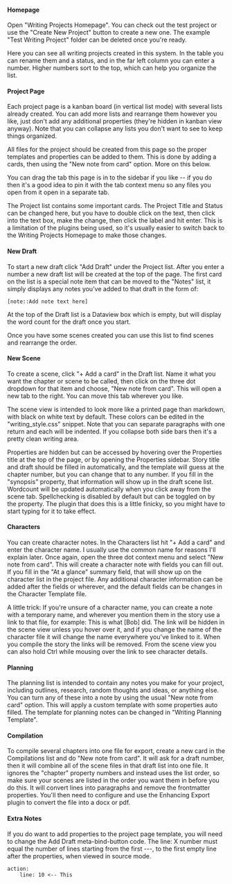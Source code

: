 #### Homepage
Open "Writing Projects Homepage". You can check out the test project or use the "Create New Project" button to create a new one. The example "Test Writing Project" folder can be deleted once you're ready. 

Here you can see all writing projects created in this system. In the table you can rename them and a status, and in the far left column you can enter a number. Higher numbers sort to the top, which can help you organize the list.

#### Project Page
Each project page is a kanban board (in vertical list mode) with several lists already created. You can add more lists and rearrange them however you like, just don't add any additional properties (they're hidden in kanban view anyway). Note that you can collapse any lists you don't want to see to keep things organized. 

All files for the project should be created from this page so the proper templates and properties can be added to them. This is done by adding a cards, then using the "New note from card" option. More on this below.

You can drag the tab this page is in to the sidebar if you like -- if you do then it's a good idea to pin it with the tab context menu so any files you open from it open in a separate tab.

The Project list contains some important cards. The Project Title and Status can be changed here, but you have to double click on the text, then click into the text box, make the change, then click the label and hit enter. This is a limitation of the plugins being used, so it's usually easier to switch back to the Writing Projects Homepage to make those changes. 

#### New Draft
To start a new draft click "Add Draft" under the Project list. After you enter a number a new draft list will be created at the top of the page. The first card on the list is a special note item that can be moved to the "Notes" list, it simply displays any notes you've added to that draft in the form of: 
```
[note::Add note text here] 
```

At the top of the Draft list is a Dataview box which is empty, but will display the word count for the draft once you start.

Once you have some scenes created you can use this list to find scenes and rearrange the order.

#### New Scene
To create a scene, click "+ Add a card" in the Draft list. Name it what you want the chapter or scene to be called, then click on the three dot dropdown for that item and choose, "New note from card". This will open a new tab to the right. You can move this tab wherever you like.

The scene view is intended to look more like a printed page than markdown, with black on white text by default. These colors can be edited in the "writing_style.css" snippet. Note that you can separate paragraphs with one return and each will be indented. If you collapse both side bars then it's a pretty clean writing area.

Properties are hidden but can be accessed by hovering over the Properties title at the top of the page, or by opening the Properties sidebar. Story title and draft should be filled in automatically, and the template will guess at the chapter number, but you can change that to any number. If you fill in the "synopsis" property, that information will show up in the draft scene list. Wordcount will be updated automatically when you click away from the scene tab. Spellchecking is disabled by default but can be toggled on by the property. The plugin that does this is a little finicky, so you might have to start typing for it to take effect.

#### Characters
You can create character notes. In the Characters list hit "+ Add a card" and enter the character name. I usually use the common name for reasons I'll explain later. Once again, open the three dot context menu and select "New note from card". This will create a character note with fields you can fill out. If you fill in the "At a glance" summary field, that will show up on the character list in the project file. Any additional character information can be added after the fields or wherever, and the default fields can be changes in the Character Template file. 

A little trick: If you're unsure of a character name, you can create a note with a temporary name, and wherever you mention them in the story use a link to that file, for example: This is what [Bob] did. The link will be hidden in the scene view unless you hover over it, and if you change the name of the character file it will change the name everywhere you've linked to it. When you compile the story the links will be removed. From the scene view you can also hold Ctrl while mousing over the link to see character details.

#### Planning
The planning list is intended to contain any notes you make for your project, including outlines, research, random thoughts and ideas, or anything else. You can turn any of these into a note by using the usual "New note from card" option. This will apply a custom template with some properties auto filled. The template for planning notes can be changed in "Writing Planning Template".

#### Compilation
To compile several chapters into one file for export, create a new card in the Compilations list and do "New note from card". It will ask for a draft number, then it will combine all of the scene files in that draft list into one file. It ignores the "chapter" property numbers and instead uses the list order, so make sure your scenes are listed in the order you want them in before you do this. It will convert lines into paragraphs and remove the frontmatter properties. You'll then need to configure and use the Enhancing Export plugin to convert the file into a docx or pdf.

#### Extra Notes
If you do want to add properties to the project page template, you will need to change the Add Draft meta-bind-button code. The line: X number must equal the number of lines starting from the first ---, to the first empty line after the properties, when viewed in source mode.
```
action:
	line: 10 <-- This
```

